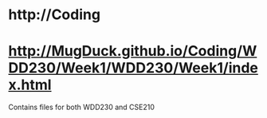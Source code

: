 # http://Coding
# http://MugDuck.github.io/Coding/WDD230/Week1/WDD230/Week1/index.html
Contains files for both WDD230 and CSE210
